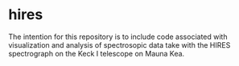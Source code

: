# hires
The intention for this repository is to include code associated with
visualization and analysis of spectrosopic data take with the HIRES
spectrograph on the Keck I telescope on Mauna Kea.
